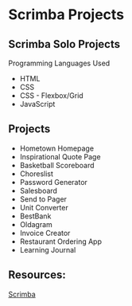 # Scrimba Projects

## Scrimba Solo Projects

Programming Languages Used
<ul>
<li>HTML</li>
<li>CSS</li>
<li>CSS - Flexbox/Grid
<li>JavaScript</li>
</ul>
 
## Projects
<ul>
<li>Hometown Homepage</li>
<li>Inspirational Quote Page</li>
<li>Basketball Scoreboard</li>
<li>Choreslist</li>
<li>Password Generator</li>
<li>Salesboard</li>
<li>Send to Pager</li>
<li>Unit Converter</li>
<li>BestBank</li>
<li>Oldagram</li>
<li>Invoice Creator</li>
<li>Restaurant Ordering App</li>
<li>Learning Journal</li>
</ul>

## Resources:
 [Scrimba](https://scrimba.com/)
